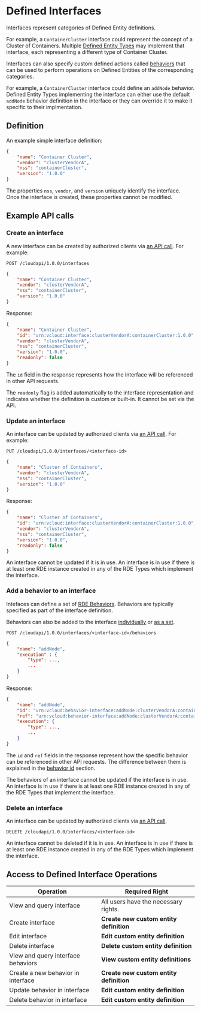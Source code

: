 # Defined Interfaces

Interfaces represent categories of Defined Entity definitions.

For example, a `ContainerCluster` interface could represent the concept of a Cluster of Containers.
Multiple [Defined Entity Types](defined-entity-types.md) may implement that interface, each representing a different type of Container Cluster.

Interfaces can also specify custom defined actions called [behaviors](behaviors-general-concepts.md) that can be used to perform operations on Defined Entities of the corresponding categories.

For example, a `ContainerCluster` interface could define an `addNode` behavior. Defined Entity Types implementing the interface can either use the default `addNode` behavior definition in the interface or they can override it to make it specific to their implmentation.

## Definition

An example simple interface definition:

```json
{
    "name": "Container Cluster",
    "vendor": "clusterVendorA",
    "nss": "containerCluster",
    "version": "1.0.0"
}
```

The properties `nss`, `vendor`, and `version` uniquely identify the interface. Once the interface is created, these properties cannot be modified.

## Example API calls

### Create an interface

A new interface can be created by authorized clients via [an API call](https://developer.broadcom.com/xapis/vmware-cloud-director-openapi/latest/cloudapi/1.0.0/interfaces/post/). For example:

```text
POST /cloudapi/1.0.0/interfaces
```

```json
{
    "name": "Container Cluster",
    "vendor": "clusterVendorA",
    "nss": "containerCluster",
    "version": "1.0.0"
}
```

Response:

```json
{
    "name": "Container Cluster",
    "id": "urn:vcloud:interface:clusterVendorA:containerCluster:1.0.0",
    "vendor": "clusterVendorA",
    "nss": "containerCluster",
    "version": "1.0.0",
    "readonly": false
}
```

The `id` field in the response represents how the interface will be referenced in other API requests.

The `readonly` flag is added automatically to the interface representation and indicates whether the definition is custom or built-in. It cannot be set via the API.

### Update an interface

An interface can be updated by authorized clients via [an API call](https://developer.broadcom.com/xapis/vmware-cloud-director-openapi/latest/cloudapi/1.0.0/interfaces/id/put/). For example:

```text
PUT /cloudapi/1.0.0/interfaces/<interface-id>
```

```json
{
    "name": "Cluster of Containers",
    "vendor": "clusterVendorA",
    "nss": "containerCluster",
    "version": "1.0.0"
}
```

Response:

```json
{
    "name": "Cluster of Containers",
    "id": "urn:vcloud:interface:clusterVendorA:containerCluster:1.0.0",
    "vendor": "clusterVendorA",
    "nss": "containerCluster",
    "version": "1.0.0",
    "readonly": false
}
```

An interface cannot be updated if it is in use. An interface is in use if there is at least one RDE instance created in any of the RDE Types which implement the interface.

### Add a behavior to an interface

Intefaces can define a set of [RDE Behaviors](behaviors-general-concepts.md).
Behaviors are typically specified as part of the interface definition.

Behaviors can also be added to the interface [individually](https://developer.broadcom.com/xapis/vmware-cloud-director-openapi/latest/cloudapi/1.0.0/interfaces/id/behaviors/post/) or [as a set](https://developer.broadcom.com/xapis/vmware-cloud-director-openapi/latest/cloudapi/1.0.0/interfaces/id/behaviors/put/).

```text
POST /cloudapi/1.0.0/interfaces/<interface-id>/behaviors
```

```json
{
    "name": "addNode",
    "execution" : {
        "type": ...,
        ...
    }
}
```

Response:

```json
{
    "name": "addNode",
    "id": "urn:vcloud:behavior-interface:addNode:clusterVendorA:containerCluster:1.0.0",
    "ref": "urn:vcloud:behavior-interface:addNode:clusterVendorA:containerCluster:1.0.0",
    "execution": {
        "type": ...,
        ...
    }
}
```

The `id` and `ref` fields in the response represent how the specific behavior can be referenced in other API requests. The difference between them is explained in the [behavior id](behaviors-general-concepts.md#behavior-id-vs-ref) section.

The behaviors of an interface cannot be updated if the interface is in use. An interface is in use if there is at least one RDE instance created in any of the RDE Types that implement the interface.

### Delete an interface

An interface can be updated by authorized clients via [an API call](https://developer.broadcom.com/xapis/vmware-cloud-director-openapi/latest/cloudapi/1.0.0/interfaces/id/delete/).

```text
DELETE /cloudapi/1.0.0/interfaces/<interface-id>
```

An interface cannot be deleted if it is in use. An interface is in use if there is at least one RDE instance created in any of the RDE Types which implement the interface.

## Access to Defined Interface Operations

| Operation                           | Required Right                          |
| ----------------------------------- | --------------------------------------- |
| View and query interface            | All users have the necessary rights.    |
| Create interface                    | __Create new custom entity definition__ |
| Edit interface                      | __Edit custom entity definition__       |
| Delete interface                    | __Delete custom entity definition__     |
| View and query interface behaviors  | __View custom entity definitions__      |
| Create a new behavior in interface  | __Create new custom entity definition__ |
| Update behavior in interface        | __Edit custom entity definition__       |
| Delete behavior in interface        | __Edit custom entity definition__       |
